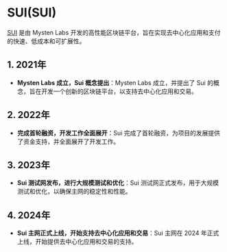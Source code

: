 # SUI(SUI)


[SUI](https://sui.io/) 是由 Mysten Labs 开发的高性能区块链平台，旨在实现去中心化应用和支付的快速、低成本和可扩展性。

## 1. 2021年
- **Mysten Labs 成立，Sui 概念提出**：Mysten Labs 成立，并提出了 Sui 的概念，旨在开发一个创新的区块链平台，以支持去中心化应用和交易。

## 2. 2022年
- **完成首轮融资，开发工作全面展开**：Sui 完成了首轮融资，为项目的发展提供了资金支持，并全面展开了开发工作。

## 3. 2023年
- **Sui 测试网发布，进行大规模测试和优化**：Sui 测试网正式发布，用于大规模测试和优化，以确保主网的稳定性和性能。

## 4. 2024年
- **Sui 主网正式上线，开始支持去中心化应用和交易**：Sui 主网在 2024 年正式上线，开始提供去中心化应用和交易的支持。